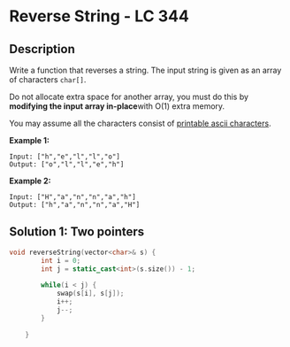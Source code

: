 # Reverse String - LC 344

## Description

Write a function that reverses a string. The input string is given as an array of characters `char[]`.

Do not allocate extra space for another array, you must do this by **modifying the input array in-place**with O(1) extra memory.

You may assume all the characters consist of [printable ascii characters](https://en.wikipedia.org/wiki/ASCII#Printable_characters).

 

**Example 1:**

```
Input: ["h","e","l","l","o"]
Output: ["o","l","l","e","h"]
```

**Example 2:**

```
Input: ["H","a","n","n","a","h"]
Output: ["h","a","n","n","a","H"]
```

## Solution 1: Two pointers

```cpp
void reverseString(vector<char>& s) {
        int i = 0;
        int j = static_cast<int>(s.size()) - 1;
        
        while(i < j) {
            swap(s[i], s[j]);
            i++;
            j--;
        }
        
    }
```

